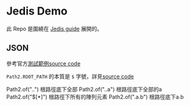# Jedis Demo

此 Repo 是圍繞在 [Jedis guide](https://redis.io/docs/latest/develop/connect/clients/java/jedis/) 展開的。

## JSON

參考官方[測試範例source code](https://github.com/redis/jedis/blob/master/src/test/java/redis/clients/jedis/modules/json/RedisJsonV2Test.java)

`Path2.ROOT_PATH` 的本質是 `$` 字號，詳見[source code](https://github.com/redis/jedis/blob/master/src/main/java/redis/clients/jedis/json/Path2.java#L8)

Path2.of("..") 根路徑底下全部
Path2.of("..a") 根路徑底下全部的a
Path2.of("$[*]") 根路徑下所有的陣列元素
Path2.of(".a.b") 根路徑底下a.b